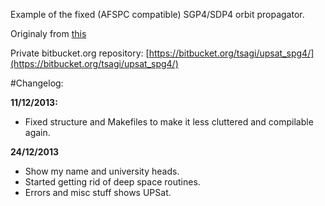 Example of the fixed (AFSPC compatible) SGP4/SDP4 orbit propagator.

Originaly from [this](http://www.sat.dundee.ac.uk/~psc/sgp4.html)

Private bitbucket.org repository:
[https://bitbucket.org/tsagi/upsat_spg4/](https://bitbucket.org/tsagi/upsat_spg4/)

#Changelog:

__11/12/2013:__

- Fixed structure and Makefiles to make it less cluttered and compilable again.

__24/12/2013__

- Show my name and university heads. 
- Started getting rid of deep space routines.
- Errors and misc stuff shows UPSat.
